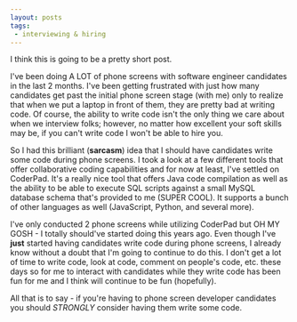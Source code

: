 ```yaml
---
layout: posts
tags:
 - interviewing & hiring
---
```


I think this is going to be a pretty short post.

I've been doing A LOT of phone screens with software engineer candidates in the last 2 months.  I've been getting frustrated with just how many candidates get past the initial phone screen stage (with me) only to realize that when we put a laptop in front of them, they are pretty bad at writing code.  Of course, the ability to write code isn't the only thing we care about when we interview folks; however, no matter how excellent your soft skills may be, if you can't write code I won't be able to hire you.

So I had this brilliant (**sarcasm**) idea that I should have candidates write some code during phone screens.  I took a look at a few different tools that offer collaborative coding capabilities and for now at least, I've settled on CoderPad.  It's a really nice tool that offers Java code compilation as well as the ability to be able to execute SQL scripts against a small MySQL database schema that's provided to me (SUPER COOL).  It supports a bunch of other languages as well (JavaScript, Python, and several more).

I've only conducted 2 phone screens while utilizing CoderPad but OH MY GOSH - I totally should've started doing this years ago.  Even though I've **just** started having candidates write code during phone screens, I already know without a doubt that I'm going to continue to do this.  I don't get a lot of time to write code, look at code, comment on people's code, etc. these days so for me to interact with candidates while they write code has been fun for me and I think will continue to be fun (hopefully).

All that is to say - if you're having to phone screen developer candidates you should *STRONGLY* consider having them write some code.
